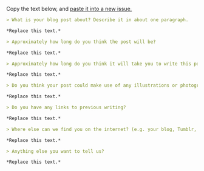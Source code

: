Copy the text below, and [paste it into a new issue.](https://github.com/hoodiehq/editorial/issues/new?title=Post%20Proposal:%20Your%20Title%20Here&body=https://github.com/hoodiehq/editorial/issues/new?title=Post%20Proposal:%20Your%20Title%20Here&body=%60%60%60md%0A%3E%20What%20is%20your%20blog%20post%20about%3F%20Describe%20it%20in%20about%20one%20paragraph.%0A%0A*Replace%20this%20text.*%0A%0A%3E%20Approximately%20how%20long%20do%20you%20think%20the%20post%20will%20be%3F%0A%0A*Replace%20this%20text.*%0A%0A%3E%20Approximately%20how%20long%20do%20you%20think%20it%20will%20take%20you%20to%20write%20this%20post%3F%0A%0A*Replace%20this%20text.*%0A%0A%3E%20Do%20you%20think%20your%20post%20could%20make%20use%20of%20any%20illustrations%20or%20photographs%3F%0A%0A*Replace%20this%20text.*%0A%0A%3E%20Do%20you%20have%20any%20links%20to%20previous%20writing%3F%0A%0A*Replace%20this%20text.*%0A%0A%3E%20Where%20else%20can%20we%20find%20you%20on%20the%20internet%3F%20%28e.g.%20your%20blog%2C%20Tumblr%2C%20Medium%2C%20Twitter%2C%20etc.%29%0A%0A*Replace%20this%20text.*%0A%0A%3E%20Anything%20else%20you%20want%20to%20tell%20us%3F%0A%0A*Replace%20this%20text.*%0A%60%60%60)

```md
> What is your blog post about? Describe it in about one paragraph.

*Replace this text.*

> Approximately how long do you think the post will be?

*Replace this text.*

> Approximately how long do you think it will take you to write this post?

*Replace this text.*

> Do you think your post could make use of any illustrations or photographs?

*Replace this text.*

> Do you have any links to previous writing?

*Replace this text.*

> Where else can we find you on the internet? (e.g. your blog, Tumblr, Medium, Twitter, etc.)

*Replace this text.*

> Anything else you want to tell us?

*Replace this text.*
```
